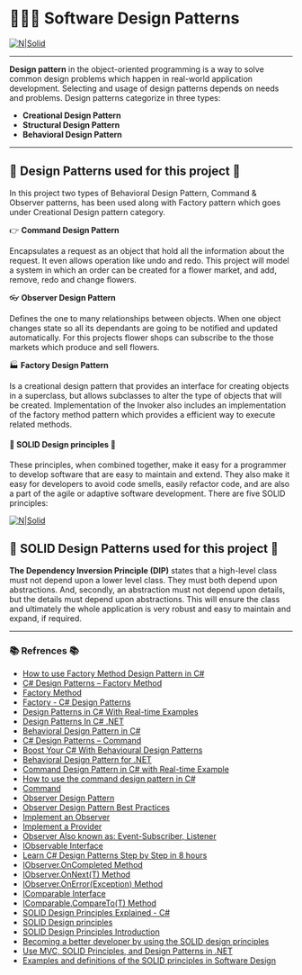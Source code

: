 # 👩🏻‍💻  Software Design Patterns 

[![N|Solid](https://image.freepik.com/free-vector/woman-with-laptop-education-working-concept_113065-224.jpg)](https://refactoring.guru/design-patterns/csharp)



---------
**Design pattern** in the object-oriented programming is a way to solve common design problems which happen in real-world application development. Selecting and usage of design patterns depends on needs and problems. Design patterns categorize in three types: 
- **Creational Design Pattern** 
- **Structural Design Pattern**
- **Behavioral Design Pattern**
--------
## 👾 **Design Patterns used for this project** 👾

In this project two types of Behavioral Design Pattern, Command & Observer patterns, has been used along with Factory pattern which goes under Creational Design pattern category. 

👉 **Command Design Pattern**

Encapsulates a request as an object that hold all the information about the request. It even allows operation like undo and redo. This project will model a system in which an order can be created for a flower market, and add, remove, redo and change flowers.

👓 **Observer Design Pattern**

Defines the one to many relationships between objects. When one object changes state so all its dependants are going to be notified and updated automatically. For this projects flower shops can subscribe to the those markets which produce and sell flowers.

🏭 **Factory Design Pattern**

Is a creational design pattern that provides an interface for creating objects in a superclass, but allows subclasses to alter the type of objects that will be created. Implementation of the Invoker also includes an implementation of the factory method pattern which provides a efficient way to execute related methods.

#### 🤖 **SOLID Design principles** 🤖

These principles, when combined together, make it easy for a programmer to develop software that are easy to maintain and extend. They also make it easy for developers to avoid code smells, easily refactor code, and are also a part of the agile or adaptive software development. There are five SOLID principles:

[![N|Solid](https://amitshahi.dev/static/500403c0fabdd69504307a79a5417fd9/be90f/solid.jpg)](https://refactoring.guru/design-patterns/csharp)

## 🤖 **SOLID Design Patterns used for this project** 🤖

**The Dependency Inversion Principle (DIP)** states that a high-level class must not depend upon a lower level class. They must both depend upon abstractions. And, secondly, an abstraction must not depend upon details, but the details must depend upon abstractions. This will ensure the class and ultimately the whole application is very robust and easy to maintain and expand, if required.

-------

### 📚 **Refrences** 📚 

- [How to use Factory Method Design Pattern in C#](https://dev.to/gary_woodfine/how-to-use-factory-method-design-pattern-in-c-3ia3)
- [C# Design Patterns – Factory Method](https://code-maze.com/factory-method/)
- [Factory Method](https://refactoring.guru/design-patterns/factory-method)
- [Factory - C# Design Patterns](https://www.dofactory.com/net/factory-method-design-pattern)
- [Design Patterns in C# With Real-time Examples](https://dotnettutorials.net/course/dot-net-design-patterns/)
- [Design Patterns In C# .NET](https://www.c-sharpcorner.com/UploadFile/bd5be5/design-patterns-in-net/)
- [Behavioral Design Pattern in C#](https://dotnettutorials.net/lesson/behavioral-design-pattern/)
- [C# Design Patterns – Command](https://code-maze.com/command/)
- [Boost Your C# With Behavioural Design Patterns](https://www.udemy.com/course/boost-your-csharp-code-with-behavioural-design-patterns/)
- [Behavioral Design Pattern for .NET](https://www.c-sharpcorner.com/UploadFile/nipuntomar/behavioral-design-pattern-for-net-part-1/#:~:text=Behavioral%20Design%20patterns%20are%20the,communicate%20between%20classes%20and%20object.)
- [Command Design Pattern in C# with Real-time Example](https://dotnettutorials.net/lesson/command-design-pattern/)
- [How to use the command design pattern in C#](https://www.infoworld.com/article/3409800/how-to-use-the-command-design-pattern-in-c.html)
- [Command](https://www.dofactory.com/net/command-design-pattern)
- [Observer Design Pattern](https://docs.microsoft.com/en-us/dotnet/standard/events/observer-design-pattern)
- [Observer Design Pattern Best Practices](https://docs.microsoft.com/en-us/dotnet/standard/events/observer-design-pattern-best-practices)
- [Implement an Observer](https://docs.microsoft.com/en-us/dotnet/standard/events/how-to-implement-an-observer)
- [Implement a Provider](https://docs.microsoft.com/en-us/dotnet/standard/events/how-to-implement-a-provider)
- [Observer Also known as: Event-Subscriber, Listener](https://refactoring.guru/design-patterns/observer)
- [IObservable<T> Interface](https://docs.microsoft.com/en-us/dotnet/api/system.iobservable-1?view=net-5.0)
- [Learn C# Design Patterns Step by Step in 8 hours](https://www.youtube.com/watch?v=YDobmucohqk&ab_channel=.NETInterviewPreparationvideos)
- [IObserver<T>.OnCompleted Method](https://docs.microsoft.com/en-us/dotnet/api/system.iobserver-1.oncompleted?view=net-5.0#System_IObserver_1_OnCompleted)
- [IObserver<T>.OnNext(T) Method](https://docs.microsoft.com/en-us/dotnet/api/system.iobserver-1.onnext?view=net-5.0#System_IObserver_1_OnNext__0_)
- [IObserver<T>.OnError(Exception) Method](https://docs.microsoft.com/en-us/dotnet/api/system.iobserver-1.onerror?view=net-5.0#System_IObserver_1_OnError_System_Exception_)
- [IComparable<T> Interface](https://docs.microsoft.com/en-us/dotnet/api/system.icomparable-1?view=net-5.0)
- [IComparable<T>.CompareTo(T) Method](https://docs.microsoft.com/en-us/dotnet/api/system.icomparable-1.compareto?view=net-5.0#System_IComparable_1_CompareTo__0_)
- [SOLID Design Principles Explained - C#](https://www.dotnettricks.com/learn/designpatterns/solid-design-principles-explained-using-csharp)
- [SOLID Design principles](https://medium.com/@mirzafarrukh13/solid-design-principles-c-de157c500425)
- [SOLID Design Principles Introduction](https://www.youtube.com/watch?v=HLFbeC78YlU&ab_channel=kudvenkat)
- [Becoming a better developer by using the SOLID design principles](https://www.youtube.com/watch?v=rtmFCcjEgEw&list=PLqC1o5z-uQjcByPPS6G6ray-XiTZqgG6f&index=3&t=0s&ab_channel=LaraconEU)
- [Use MVC, SOLID Principles, and Design Patterns in .NET](https://openclassrooms.com/en/courses/5671481-use-mvc-solid-principles-and-design-patterns-in-net)
- [Examples and definitions of the SOLID principles in Software Design](https://blog.scottlogic.com/2018/06/26/solid-principles.html)

















[//]: # (These are reference links used in the body of this note and get stripped out when the markdown processor does its job. There is no need to format nicely because it shouldn't be seen. Thanks SO - http://stackoverflow.com/questions/4823468/store-comments-in-markdown-syntax)


   [dill]: <https://github.com/joemccann/dillinger>
   [git-repo-url]: <https://github.com/joemccann/dillinger.git>
   [john gruber]: <http://daringfireball.net>
   [df1]: <http://daringfireball.net/projects/markdown/>
   [markdown-it]: <https://github.com/markdown-it/markdown-it>
   [Ace Editor]: <http://ace.ajax.org>
   [node.js]: <http://nodejs.org>
   [Twitter Bootstrap]: <http://twitter.github.com/bootstrap/>
   [jQuery]: <http://jquery.com>
   [@tjholowaychuk]: <http://twitter.com/tjholowaychuk>
   [express]: <http://expressjs.com>
   [AngularJS]: <http://angularjs.org>
   [Gulp]: <http://gulpjs.com>

   [PlDb]: <https://github.com/joemccann/dillinger/tree/master/plugins/dropbox/README.md>
   [PlGh]: <https://github.com/joemccann/dillinger/tree/master/plugins/github/README.md>
   [PlGd]: <https://github.com/joemccann/dillinger/tree/master/plugins/googledrive/README.md>
   [PlOd]: <https://github.com/joemccann/dillinger/tree/master/plugins/onedrive/README.md>
   [PlMe]: <https://github.com/joemccann/dillinger/tree/master/plugins/medium/README.md>
   [PlGa]: <https://github.com/RahulHP/dillinger/blob/master/plugins/googleanalytics/README.md>
